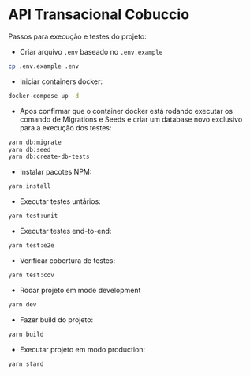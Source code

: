 # API Transacional Cobuccio

Passos para execução e testes do projeto:

 - Criar arquivo `.env` baseado no `.env.example`
```sh
cp .env.example .env
```

 - Iniciar containers docker:
```sh
docker-compose up -d
```

 - Apos confirmar que o container docker está rodando executar os comando de Migrations e Seeds e criar um database novo exclusivo para a execução dos testes:
```sh
yarn db:migrate
yarn db:seed
yarn db:create-db-tests
```

 - Instalar pacotes NPM:
```sh
yarn install
```

 - Executar testes untários:
```sh
yarn test:unit
```

 - Executar testes end-to-end:
```sh
yarn test:e2e
```

 - Verificar cobertura de testes:
```sh
yarn test:cov
```

 - Rodar projeto em mode development
```sh
yarn dev
```

 - Fazer build do projeto:
```sh
yarn build
```

 - Executar projeto em modo production:
```sh
yarn stard
```
